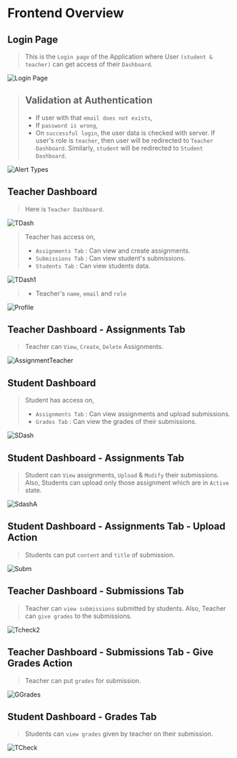 # Frontend Overview

## Login Page
> This is the `Login page` of the Application where User `(student & teacher)` can get access of their `Dashboard`.

![Login Page](https://user-images.githubusercontent.com/91736791/216770387-3a90896c-b0a7-4031-9cb4-1035705e8a3d.png)

> ## Validation at Authentication
> * If user with that `email does not exists`,
> * If `password is wrong`,
> * On `successful login`, the user data is checked with server. If user's role is `teacher`, then user will be redirected to `Teacher Dashboard`. Similarly, `student` will be redirected to `Student Dashboard`.

![Alert Types](https://user-images.githubusercontent.com/91736791/216771367-e60e45fb-b300-4968-ba53-447320644328.png)

## Teacher Dashboard
> Here is `Teacher Dashboard`.

![TDash](https://user-images.githubusercontent.com/91736791/216771523-1beeea36-a140-48e9-95a5-fb0fadd89872.png)
> Teacher has access on,
> * `Assignments Tab` : Can view and create assignments.
> * `Submissions Tab` : Can view student's submissions.
> * `Students Tab` : Can view students data.

![TDash1](https://user-images.githubusercontent.com/91736791/216771947-22ee67d7-4cba-462d-8513-13167abb003a.png)
>* Teacher's `name`, `email` and `role`

![Profile](https://user-images.githubusercontent.com/91736791/216776807-da3aba23-9f89-4e7f-bbc3-e907a47dcba0.png)

## Teacher Dashboard - Assignments Tab
> Teacher can `View`, `Create`, `Delete` Assignments.

![AssignmentTeacher](https://user-images.githubusercontent.com/91736791/216776876-983eef58-48ff-410b-9f5c-36e476b8a004.png)

## Student Dashboard
> Student has access on,
> * `Assignments Tab` : Can view assignments and upload submissions.
> * `Grades Tab` : Can view the grades of their submissions.

![SDash](https://user-images.githubusercontent.com/91736791/216777051-3512d7f4-b54d-4d84-a4af-bf15eddc3b3e.png)

## Student Dashboard - Assignments Tab
> Student can `View` assignments, `Upload` & `Modify` their submissions.
> Also, Students can upload only those assignment which are in `Active` state.

![SdashA](https://user-images.githubusercontent.com/91736791/216777383-14901b39-3fd2-4fa0-8199-10b366821eab.png)

## Student Dashboard - Assignments Tab - Upload Action
> Students can put `content` and `title` of submission.

![Subm](https://user-images.githubusercontent.com/91736791/216777547-e9005c25-8531-4ca6-8fbc-26567fc0d7b7.png)

## Teacher Dashboard - Submissions Tab
> Teacher can `view submissions` submitted by students.
> Also, Teacher can `give grades` to the submissions.

![Tcheck2](https://user-images.githubusercontent.com/91736791/216777743-0596039f-4805-4667-816c-ef72646bf6d3.png)

## Teacher Dashboard - Submissions Tab - Give Grades Action
> Teacher can put `grades` for submission.

![GGrades](https://user-images.githubusercontent.com/91736791/216777907-f42d145c-9410-4f77-a51e-a9e85c22a166.png)

## Student Dashboard - Grades Tab
> Students can `view grades` given by teacher on their submission.

![TCheck](https://user-images.githubusercontent.com/91736791/216777660-f66ac8c8-481f-4b8f-9655-4c9322dfd0d5.png)
